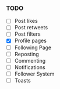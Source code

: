 ### TODO

- [ ] Post likes
- [ ] Post retweets
- [ ] Post filters
- [x] Profile pages
- [ ] Following Page
- [ ] Reposting
- [ ] Commenting
- [ ] Notifications
- [ ] Follower System
- [ ] Toasts
